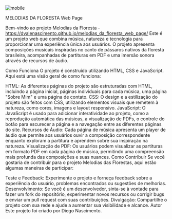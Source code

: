 ![mobile](https://github.com/DVALENASCIMENTO/melodias_da_floresta_web_page/assets/105137007/1cb7712f-2012-4e63-8fe3-8085a7c0c9fa)

MELODIAS DA FLORESTA Web Page

Bem-vindo ao projeto Melodias da Floresta - https://dvalenascimento.github.io/melodias_da_floresta_web_page/
Este é um projeto web que combina música, natureza e tecnologia para proporcionar uma experiência única aos usuários. O projeto apresenta composições musicais inspiradas no canto de pássaros nativos da floresta brasileira, acompanhadas de partituras em PDF e uma imersão sonora através de recursos de áudio.

Como Funciona
O projeto é construído utilizando HTML, CSS e JavaScript. Aqui está uma visão geral de como funciona:

HTML: As diferentes páginas do projeto são estruturadas com HTML, incluindo a página inicial, páginas individuais para cada música, uma página "Sobre Mim" e uma página de contato.
CSS: O design e a estilização do projeto são feitos com CSS, utilizando elementos visuais que remetem à natureza, como cores, imagens e layout responsivo.
JavaScript: O JavaScript é usado para adicionar interatividade ao projeto, como a reprodução automática das músicas, a visualização de PDFs, o controle do botão para escurecer a página e a navegação entre as diferentes páginas do site.
Recursos de Áudio: Cada página de música apresenta um player de áudio que permite aos usuários ouvir a composição correspondente enquanto exploram a partitura e aprendem sobre sua inspiração na natureza.
Visualização de PDF: Os usuários podem visualizar as partituras em formato PDF em cada página de música, permitindo uma compreensão mais profunda das composições e suas nuances.
Como Contribuir
Se você gostaria de contribuir para o projeto Melodias das Florestas, aqui estão algumas maneiras de participar:

Teste e Feedback: Experimente o projeto e forneça feedback sobre a experiência do usuário, problemas encontrados ou sugestões de melhorias.
Desenvolvimento: Se você é um desenvolvedor, sinta-se à vontade para fazer um fork do repositório, experimentar novos recursos ou corrigir bugs e enviar um pull request com suas contribuições.
Divulgação: Compartilhe o projeto com sua rede e ajude a aumentar sua visibilidade e alcance.
Autor
Este projeto foi criado por Diego Nascimento. 
